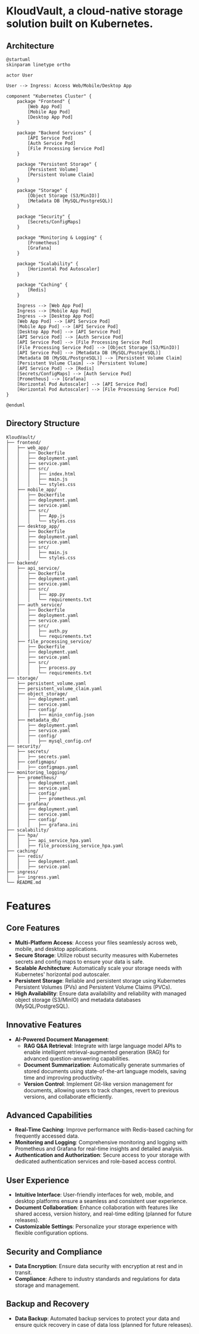 # KloudVault, a cloud-native storage solution built on Kubernetes.

## Architecture

```plantuml
@startuml
skinparam linetype ortho

actor User

User --> Ingress: Access Web/Mobile/Desktop App

component "Kubernetes Cluster" {
    package "Frontend" {
        [Web App Pod]
        [Mobile App Pod]
        [Desktop App Pod]
    }

    package "Backend Services" {
        [API Service Pod]
        [Auth Service Pod]
        [File Processing Service Pod]
    }

    package "Persistent Storage" {
        [Persistent Volume]
        [Persistent Volume Claim]
    }

    package "Storage" {
        [Object Storage (S3/MinIO)]
        [Metadata DB (MySQL/PostgreSQL)]
    }

    package "Security" {
        [Secrets/ConfigMaps]
    }

    package "Monitoring & Logging" {
        [Prometheus]
        [Grafana]
    }

    package "Scalability" {
        [Horizontal Pod Autoscaler]
    }
  
    package "Caching" {
        [Redis]
    }

    Ingress --> [Web App Pod]
    Ingress --> [Mobile App Pod]
    Ingress --> [Desktop App Pod]
    [Web App Pod] --> [API Service Pod]
    [Mobile App Pod] --> [API Service Pod]
    [Desktop App Pod] --> [API Service Pod]
    [API Service Pod] --> [Auth Service Pod]
    [API Service Pod] --> [File Processing Service Pod]
    [File Processing Service Pod] --> [Object Storage (S3/MinIO)]
    [API Service Pod] --> [Metadata DB (MySQL/PostgreSQL)]
    [Metadata DB (MySQL/PostgreSQL)] --> [Persistent Volume Claim]
    [Persistent Volume Claim] --> [Persistent Volume]
    [API Service Pod] --> [Redis]
    [Secrets/ConfigMaps] --> [Auth Service Pod]
    [Prometheus] --> [Grafana]
    [Horizontal Pod Autoscaler] --> [API Service Pod]
    [Horizontal Pod Autoscaler] --> [File Processing Service Pod]
}

@enduml
```

## Directory Structure

```plaintext
KloudVault/
├── frontend/
│   ├── web_app/
│   │   ├── Dockerfile
│   │   ├── deployment.yaml
│   │   ├── service.yaml
│   │   ├── src/
│   │   │   ├── index.html
│   │   │   ├── main.js
│   │   │   └── styles.css
│   ├── mobile_app/
│   │   ├── Dockerfile
│   │   ├── deployment.yaml
│   │   ├── service.yaml
│   │   ├── src/
│   │   │   ├── App.js
│   │   │   └── styles.css
│   ├── desktop_app/
│   │   ├── Dockerfile
│   │   ├── deployment.yaml
│   │   ├── service.yaml
│   │   ├── src/
│   │   │   ├── main.js
│   │   │   └── styles.css
├── backend/
│   ├── api_service/
│   │   ├── Dockerfile
│   │   ├── deployment.yaml
│   │   ├── service.yaml
│   │   ├── src/
│   │   │   ├── app.py
│   │   │   └── requirements.txt
│   ├── auth_service/
│   │   ├── Dockerfile
│   │   ├── deployment.yaml
│   │   ├── service.yaml
│   │   ├── src/
│   │   │   ├── auth.py
│   │   │   └── requirements.txt
│   ├── file_processing_service/
│   │   ├── Dockerfile
│   │   ├── deployment.yaml
│   │   ├── service.yaml
│   │   ├── src/
│   │   │   ├── process.py
│   │   │   └── requirements.txt
├── storage/
│   ├── persistent_volume.yaml
│   ├── persistent_volume_claim.yaml
│   ├── object_storage/
│   │   ├── deployment.yaml
│   │   ├── service.yaml
│   │   ├── config/
│   │   │   ├── minio_config.json
│   ├── metadata_db/
│   │   ├── deployment.yaml
│   │   ├── service.yaml
│   │   ├── config/
│   │   │   ├── mysql_config.cnf
├── security/
│   ├── secrets/
│   │   ├── secrets.yaml
│   ├── configmaps/
│   │   ├── configmaps.yaml
├── monitoring_logging/
│   ├── prometheus/
│   │   ├── deployment.yaml
│   │   ├── service.yaml
│   │   ├── config/
│   │   │   ├── prometheus.yml
│   ├── grafana/
│   │   ├── deployment.yaml
│   │   ├── service.yaml
│   │   ├── config/
│   │   │   ├── grafana.ini
├── scalability/
│   ├── hpa/
│   │   ├── api_service_hpa.yaml
│   │   ├── file_processing_service_hpa.yaml
├── caching/
│   ├── redis/
│   │   ├── deployment.yaml
│   │   ├── service.yaml
├── ingress/
│   ├── ingress.yaml
└── README.md
```

# Features

## Core Features

- **Multi-Platform Access**: Access your files seamlessly across web, mobile, and desktop applications.
- **Secure Storage**: Utilize robust security measures with Kubernetes secrets and config maps to ensure your data is safe.
- **Scalable Architecture**: Automatically scale your storage needs with Kubernetes' horizontal pod autoscaler.
- **Persistent Storage**: Reliable and persistent storage using Kubernetes Persistent Volumes (PVs) and Persistent Volume Claims (PVCs).
- **High Availability**: Ensure data availability and reliability with managed object storage (S3/MinIO) and metadata databases (MySQL/PostgreSQL).

## Innovative Features

- **AI-Powered Document Management**:
  - **RAG Q&A Retrieval**: Integrate with large language model APIs to enable intelligent retrieval-augmented generation (RAG) for advanced question-answering capabilities.
  - **Document Summarization**: Automatically generate summaries of stored documents using state-of-the-art language models, saving time and improving productivity.
  - **Version Control**: Implement Git-like version management for documents, allowing users to track changes, revert to previous versions, and collaborate efficiently.

## Advanced Capabilities

- **Real-Time Caching**: Improve performance with Redis-based caching for frequently accessed data.
- **Monitoring and Logging**: Comprehensive monitoring and logging with Prometheus and Grafana for real-time insights and detailed analysis.
- **Authentication and Authorization**: Secure access to your storage with dedicated authentication services and role-based access control.

## User Experience

- **Intuitive Interface**: User-friendly interfaces for web, mobile, and desktop platforms ensure a seamless and consistent user experience.
- **Document Collaboration**: Enhance collaboration with features like shared access, version history, and real-time editing (planned for future releases).
- **Customizable Settings**: Personalize your storage experience with flexible configuration options.

## Security and Compliance

- **Data Encryption**: Ensure data security with encryption at rest and in transit.
- **Compliance**: Adhere to industry standards and regulations for data storage and management.

## Backup and Recovery

- **Data Backup**: Automated backup services to protect your data and ensure quick recovery in case of data loss (planned for future releases).

